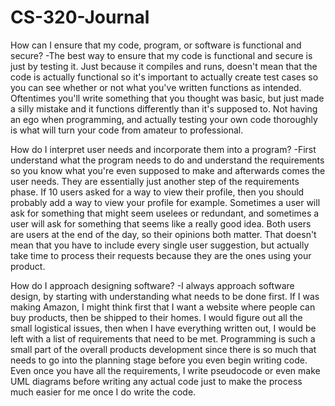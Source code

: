 # CS-320-Journal
How can I ensure that my code, program, or software is functional and secure?
-The best way to ensure that my code is functional and secure is just by testing it. Just because it compiles and runs, doesn't mean that the code is actually functional so it's important to actually create test cases so you can see whether or not what you've written functions as intended. Oftentimes you'll write something that you thought was basic, but just made a silly mistake and it functions differently than it's supposed to. Not having an ego when programming, and actually testing your own code thoroughly is what will turn your code from amateur to professional.

How do I interpret user needs and incorporate them into a program?
-First understand what the program needs to do and understand the requirements so you know what you're even supposed to make and afterwards comes the user needs. They are essentially just another step of the requirements phase. If 10 users asked for a way to view their profile, then you should probably add a way to view your profile for example. Sometimes a user will ask for something that might seem uselees or redundant, and sometimes a user will ask for something that seems like a really good idea. Both users are users at the end of the day, so their opinions both matter. That doesn't mean that you have to include every single user suggestion, but actually take time to process their requests because they are the ones using your product.

How do I approach designing software?
-I always approach software design, by starting with understanding what needs to be done first. If I was making Amazon, I might think first that I want a website where people can buy products, then be shipped to their homes. I would figure out all the small logistical issues, then when I have everything written out, I would be left with a list of requirements that need to be met. Programming is such a small part of the overall products development since there is so much that needs to go into the planning stage before you even begin writing code. Even once you have all the requirements, I write pseudocode or even make UML diagrams before writing any actual code just to make the process much easier for me once I do write the code.
